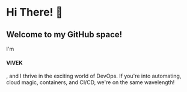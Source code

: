 
<h1>Hi There! 👋
<h2>Welcome to my GitHub space!</h2> 
I'm <h4>VIVEK</h4>, and I thrive in the exciting world of DevOps. If you're into automating, cloud magic, containers, and CI/CD, we're on the same wavelength!
